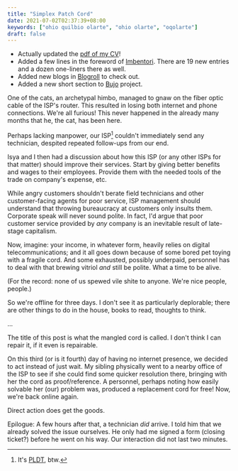 ```yaml
---
title: "Simplex Patch Cord"
date: 2021-07-02T02:37:39+08:00
keywords: ["ohio quilbio olarte", "ohio olarte", "oqolarte"]
draft: false
---
```

- Actually updated the [pdf of my CV](/cv.pdf)!
- Added a few lines in the foreword of [Imbentori](/imbentori).
There are 19 new entries and a dozen one-liners there as well.
- Added new blogs in [Blogroll](/blogroll) to check out.
- Added a new short section to [Bujo](/bujo) project.

One of the cats, an archetypal himbo,
managed to gnaw on the fiber optic cable of the ISP's router.
This resulted in losing both internet and phone connections.
We're all furious!
This never happened in the already many months that he, the cat, has been here.

Perhaps lacking manpower, our ISP[^pldt] couldn't immediately send any technician,
despited repeated follow-ups from our end.

Isya and I then had a discussion about how this ISP
(or any other ISPs for that matter)
should improve their services.
Start by giving better benefits and wages to their employees.
Provide them with the needed tools of the trade on company's expense, etc.

While angry customers shouldn't berate field technicians and other customer-facing agents for poor service,
ISP management should understand that throwing bureaucracy at customers only insults them.
Corporate speak will never sound polite.
In fact, I'd argue that poor customer service provided by *any* company
is an inevitable result of late-stage capitalism.

[^pldt]: It's [PLDT](https://pldthome.com), btw.

Now, imagine: your income, in whatever form,
heavily relies on digital telecommunications;
and it all goes down because of some bored pet toying with a fragile cord.
And some exhausted, possibly underpaid, personnel has to deal with that brewing vitriol *and* still be polite.
What a time to be alive.

(For the record:
none of us spewed vile shite to anyone.
We're nice people, people.)

So we're offline for three days.
I don't see it as particularly deplorable;
there are other things to do in the house,
books to read,
thoughts to think.

...

The title of this post is what the mangled cord is called.
I don't think I can repair it, if it even is repairable.

On this third (or is it fourth) day of having no internet presence,
we decided to act instead of just wait.
My sibling physically went to a nearby office of the ISP to see
if she could find some quicker resolution there,
bringing with her the cord as proof/reference.
A personnel, perhaps noting how easily solvable her (our) problem was,
produced a replacement cord for free!
Now, we're back online again.

Direct action does get the goods.

Epilogue:
A few hours after that,
a technician *did* arrive.
I told him that we already solved the issue ourselves.
He only had me signed a form (closing ticket?) before he went on his way.
Our interaction did not last two minutes.
